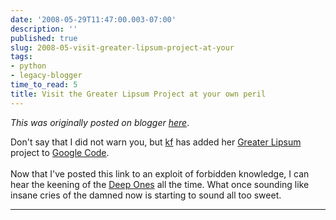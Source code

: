 ```yaml
---
date: '2008-05-29T11:47:00.003-07:00'
description: ''
published: true
slug: 2008-05-visit-greater-lipsum-project-at-your
tags:
- python
- legacy-blogger
time_to_read: 5
title: Visit the Greater Lipsum Project at your own peril
---
```


*This was originally posted on blogger [here](https://pydanny.blogspot.com/2008/05/visit-greater-lipsum-project-at-your.html)*.

Don't say that I did not warn you, but <a href="http://elephantangelchild.blogspot.com/">kf</a> has added her <a href="http://code.google.com/p/greaterlipsum/">Greater Lipsum</a> project to <a href="http://code.google.com/">Google Code</a>.<br /><br />Now that I've posted this link to an exploit of forbidden knowledge, I can hear the keening of the <a href="http://en.wikipedia.org/wiki/Deep_Ones">Deep Ones</a> all the time.  What once sounding like insane cries of the damned now is starting to sound all too sweet.

---


